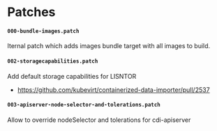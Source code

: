 # Patches

#### `000-bundle-images.patch`

Iternal patch which adds images bundle target with all images to build.

#### `002-storagecapabilities.patch`

Add default storage capabilities for LISNTOR

- https://github.com/kubevirt/containerized-data-importer/pull/2537

#### `003-apiserver-node-selector-and-tolerations.patch`

Allow to override nodeSelector and tolerations for cdi-apiserver
